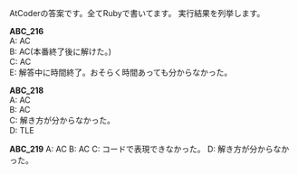 AtCoderの答案です。全てRubyで書いてます。
実行結果を列挙します。

__ABC_216__  
A: AC  
B: AC(本番終了後に解けた。)  
C: AC  
E: 解答中に時間終了。おそらく時間あっても分からなかった。  

__ABC_218__  
A: AC  
B: AC  
C: 解き方が分からなかった。  
D: TLE  

__ABC_219__
A: AC
B: AC
C: コードで表現できなかった。
D: 解き方が分からなかった。
